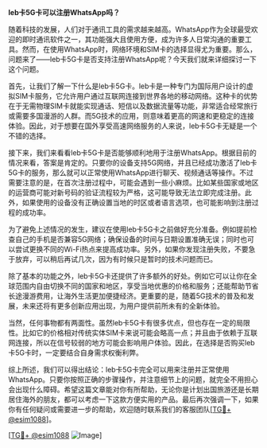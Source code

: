**leb卡5G卡可以注册WhatsApp吗？**

随着科技的发展，人们对于通讯工具的需求越来越高。WhatsApp作为全球最受欢迎的即时通讯软件之一，其功能强大且使用方便，成为许多人日常沟通的重要工具。然而，在使用WhatsApp时，网络环境和SIM卡的选择显得尤为重要。那么，问题来了——leb卡5G卡是否支持注册WhatsApp呢？今天我们就来详细探讨一下这个问题。

首先，让我们了解一下什么是leb卡5G卡。leb卡是一种专门为国际用户设计的虚拟SIM卡服务，它允许用户通过互联网连接到世界各地的移动网络。这种卡的优势在于无需物理SIM卡就能实现通话、短信以及数据流量等功能，非常适合经常旅行或需要多国漫游的人群。而5G技术的应用，则意味着更高的网速和更稳定的连接体验。因此，对于想要在国外享受高速网络服务的人来说，leb卡5G卡无疑是一个不错的选择。

接下来，我们来看看leb卡5G卡是否能够顺利地用于注册WhatsApp。根据目前的情况来看，答案是肯定的。只要你的设备支持5G网络，并且已经成功激活了leb卡5G卡的服务，那么就可以正常使用WhatsApp进行聊天、视频通话等操作。不过需要注意的是，在首次注册过程中，可能会遇到一些小麻烦。比如某些国家或地区的运营商可能对新号码的验证流程较为严格，这可能导致无法立即完成注册。此外，如果使用的设备没有正确设置当地的时区或者语言选项，也可能影响到注册过程的成功率。

为了避免上述情况的发生，建议在使用leb卡5G卡之前做好充分准备。例如提前检查自己的手机是否兼容5G网络；确保设备的时间与日期设置准确无误；同时也可以尝试更换不同的Wi-Fi热点来提高成功率。另外，如果你发现注册失败，不要急于放弃，可以稍后再试几次，因为有时候只是暂时的技术问题而已。

除了基本的功能之外，leb卡5G卡还提供了许多额外的好处。例如它可以让你在全球范围内自由切换不同的国家和地区，享受当地优惠的价格和服务；还能帮助节省长途漫游费用，让海外生活更加便捷经济。更重要的是，随着5G技术的普及和发展，未来还将有更多创新应用出现，为用户提供前所未有的全新体验。

当然，任何事物都有两面性。虽然leb卡5G卡有很多优点，但也存在一定的局限性。比如它的价格相对传统实体SIM卡来说可能会略高一点；并且由于依赖于互联网连接，所以在信号较弱的地方可能会影响用户体验。因此，在选择是否购买leb卡5G卡时，一定要结合自身需求权衡利弊。

综上所述，我们可以得出结论：leb卡5G卡完全可以用来注册并正常使用WhatsApp。只要你按照正确的步骤操作，并注意细节上的问题，就完全不用担心会出现什么障碍。希望这篇文章能对你有所帮助，无论你是计划出国旅游还是长期居住海外的朋友，都可以考虑一下这款方便实用的产品。最后再次强调一下，如果你有任何疑问或需要进一步的帮助，欢迎随时联系我们的客服团队[[TG💪+ @esim1088](https://t.me/s/esim1088)]。

[[TG💪+ @esim1088](https://t.me/s/esim1088) ![Image](https://i.postimg.cc/4NQfJmqS/Snipaste-2025-05-13-00-14-12.png)]